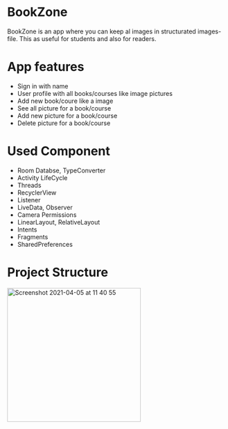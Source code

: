 # BookZone

BookZone is an app where you can keep al images in structurated images-file.
This as useful for students and also for readers.

# App features
- Sign in with name
- User profile with all books/courses like image pictures
- Add new book/coure like a image
- See all picture for a book/course
- Add new picture for a book/course
- Delete picture for a book/course

# Used Component
- Room Databse, TypeConverter
- Activity LifeCycle
- Threads
- RecyclerView
- Listener
- LiveData, Observer
- Camera Permissions
- LinearLayout, RelativeLayout
- Intents
- Fragments
- SharedPreferences

# Project Structure
<img width="308" alt="Screenshot 2021-04-05 at 11 40 55" src="https://user-images.githubusercontent.com/55666377/113555584-d5256c80-9603-11eb-98f2-c55550a453f2.png">

